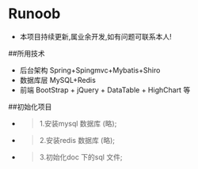 # Runoob
- 本项目持续更新,属业余开发,如有问题可联系本人!

##所用技术
* 后台架构 Spring+Spingmvc+Mybatis+Shiro
* 数据库层 MySQL+Redis
* 前端 BootStrap + jQuery + DataTable + HighChart 等

##初始化项目
* >1.安装mysql 数据库 (略);
* >2.安装redis 数据库 (略);
* >3.初始化doc 下的sql 文件;



